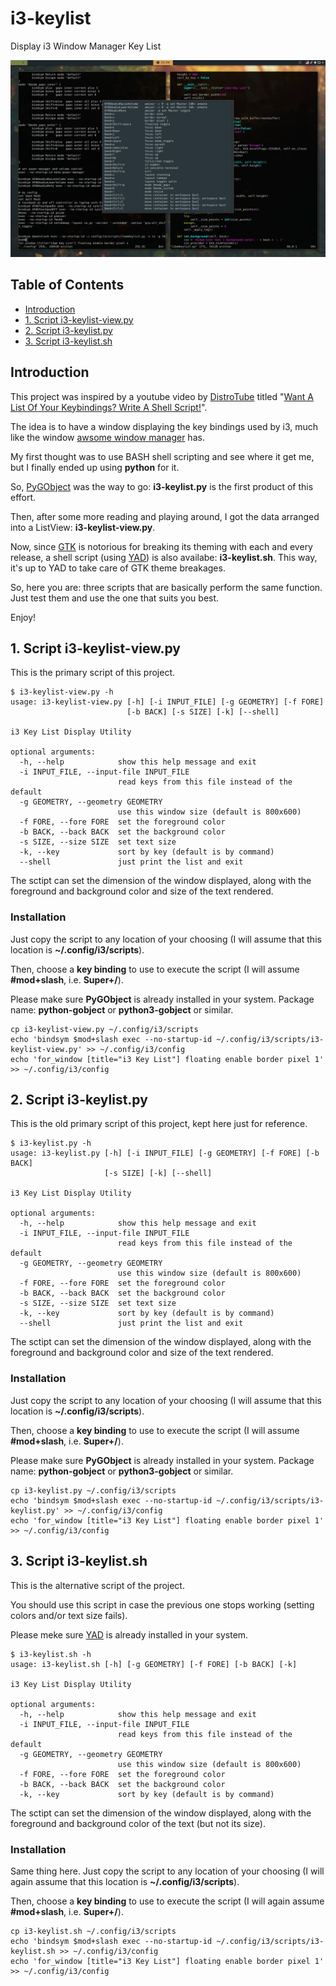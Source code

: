 # i3-keylist

Display i3 Window Manager Key List

![](2021-09-05-215419_1680x1050_scrot.jpg)

## Table of Contents

-   [Introduction](#introduction)
-   [1. Script i3-keylist-view.py](#1.-script-i3-keylist-view.py)
-   [2. Script i3-keylist.py](#2.-script-i3-keylist.py)
-   [3. Script i3-keylist.sh](#3.-script-i3-keylist.sh)

## Introduction

This project was inspired by a youtube video by
[DistroTube](https://www.youtube.com/channel/UCVls1GmFKf6WlTraIb_IaJg)
titled "[Want A List Of Your Keybindings? Write A Shell
Script!](https://www.youtube.com/watch?v=WkXyXIs-ZMI)".

The idea is to have a window displaying the key bindings used by i3,
much like the window [awsome window manager](https://awesomewm.org/)
has.

My first thought was to use BASH shell scripting and see where it get
me, but I finally ended up using **python** for it.

So, [PyGObject](https://pygobject.readthedocs.io/) was the way to go:
**i3-keylist.py** is the first product of this effort.

Then, after some more reading and playing around, I got the data
arranged into a ListView: **i3-keylist-view.py**.

Now, since [GTK](https://www.gtk.org/) is notorious for breaking its
theming with each and every release, a shell script (using
[YAD](https://github.com/v1cont/yad)) is also availabe:
**i3-keylist.sh**. This way, it's up to YAD to take care of GTK theme
breakages.

So, here you are: three scripts that are basically perform the same function. Just test them and use the one that suits you best.

Enjoy!

## 1. Script i3-keylist-view.py

This is the primary script of this project.

    $ i3-keylist-view.py -h
    usage: i3-keylist-view.py [-h] [-i INPUT_FILE] [-g GEOMETRY] [-f FORE]
                              [-b BACK] [-s SIZE] [-k] [--shell]

    i3 Key List Display Utility

    optional arguments:
      -h, --help            show this help message and exit
      -i INPUT_FILE, --input-file INPUT_FILE
                            read keys from this file instead of the default
      -g GEOMETRY, --geometry GEOMETRY
                            use this window size (default is 800x600)
      -f FORE, --fore FORE  set the foreground color
      -b BACK, --back BACK  set the background color
      -s SIZE, --size SIZE  set text size
      -k, --key             sort by key (default is by command)
      --shell               just print the list and exit

The sctipt can set the dimension of the window displayed, along with the
foreground and background color and size of the text rendered.

### Installation

Just copy the script to any location of your choosing (I will assume
that this location is **\~/.config/i3/scripts**).

Then, choose a **key binding** to use to execute the script (I will
assume **#mod+slash**, i.e. **Super+/**).

Please make sure **PyGObject** is already installed in your system.
Package name: **python-gobject** or **python3-gobject** or similar.

    cp i3-keylist-view.py ~/.config/i3/scripts
    echo 'bindsym $mod+slash exec --no-startup-id ~/.config/i3/scripts/i3-keylist-view.py' >> ~/.config/i3/config
    echo 'for_window [title="i3 Key List"] floating enable border pixel 1' >> ~/.config/i3/config

## 2. Script i3-keylist.py

This is the old primary script of this project, kept here just for
reference.

    $ i3-keylist.py -h
    usage: i3-keylist.py [-h] [-i INPUT_FILE] [-g GEOMETRY] [-f FORE] [-b BACK]
                         [-s SIZE] [-k] [--shell]

    i3 Key List Display Utility

    optional arguments:
      -h, --help            show this help message and exit
      -i INPUT_FILE, --input-file INPUT_FILE
                            read keys from this file instead of the default
      -g GEOMETRY, --geometry GEOMETRY
                            use this window size (default is 800x600)
      -f FORE, --fore FORE  set the foreground color
      -b BACK, --back BACK  set the background color
      -s SIZE, --size SIZE  set text size
      -k, --key             sort by key (default is by command)
      --shell               just print the list and exit

The sctipt can set the dimension of the window displayed, along with the
foreground and background color and size of the text rendered.

### Installation

Just copy the script to any location of your choosing (I will assume
that this location is **\~/.config/i3/scripts**).

Then, choose a **key binding** to use to execute the script (I will
assume **#mod+slash**, i.e. **Super+/**).

Please make sure **PyGObject** is already installed in your system.
Package name: **python-gobject** or **python3-gobject** or similar.

    cp i3-keylist.py ~/.config/i3/scripts
    echo 'bindsym $mod+slash exec --no-startup-id ~/.config/i3/scripts/i3-keylist.py' >> ~/.config/i3/config
    echo 'for_window [title="i3 Key List"] floating enable border pixel 1' >> ~/.config/i3/config

## 3. Script i3-keylist.sh

This is the alternative script of the project.

You should use this script in case the previous one stops working
(setting colors and/or text size fails).

Please meke sure [YAD](https://github.com/v1cont/yad) is already
installed in your system.

    $ i3-keylist.sh -h
    usage: i3-keylist.sh [-h] [-g GEOMETRY] [-f FORE] [-b BACK] [-k]

    i3 Key List Display Utility

    optional arguments:
      -h, --help            show this help message and exit
      -i INPUT_FILE, --input-file INPUT_FILE
                            read keys from this file instead of the default
      -g GEOMETRY, --geometry GEOMETRY
                            use this window size (default is 800x600)
      -f FORE, --fore FORE  set the foreground color
      -b BACK, --back BACK  set the background color
      -k, --key             sort by key (default is by command)

The sctipt can set the dimension of the window displayed, along with the
foreground and background color of the text (but not its size).

### Installation

Same thing here. Just copy the script to any location of your choosing
(I will again assume that this location is **\~/.config/i3/scripts**).

Then, choose a **key binding** to use to execute the script (I will
again assume **#mod+slash**, i.e. **Super+/**).

    cp i3-keylist.sh ~/.config/i3/scripts
    echo 'bindsym $mod+slash exec --no-startup-id ~/.config/i3/scripts/i3-keylist.sh >> ~/.config/i3/config
    echo 'for_window [title="i3 Key List"] floating enable border pixel 1' >> ~/.config/i3/config
